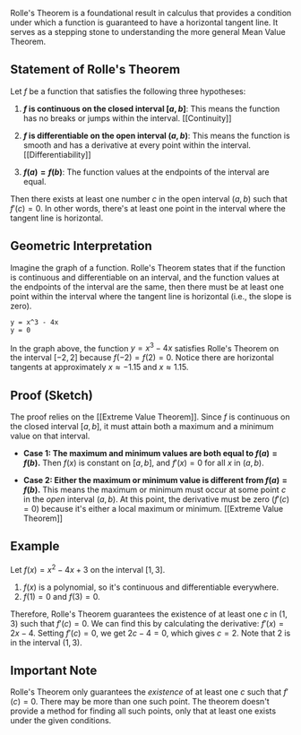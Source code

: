 
Rolle's Theorem is a foundational result in calculus that provides a condition under which a function is guaranteed to have a horizontal tangent line.  It serves as a stepping stone to understanding the more general Mean Value Theorem.

## Statement of Rolle's Theorem

Let $f$ be a function that satisfies the following three hypotheses:

1. **$f$ is continuous on the closed interval $[a, b]$**:  This means the function has no breaks or jumps within the interval.  [[Continuity]]

2. **$f$ is differentiable on the open interval $(a, b)$**: This means the function is smooth and has a derivative at every point within the interval.  [[Differentiability]]

3. **$f(a) = f(b)$**: The function values at the endpoints of the interval are equal.

Then there exists at least one number $c$ in the open interval $(a, b)$ such that $f'(c) = 0$.  In other words, there's at least one point in the interval where the tangent line is horizontal.


## Geometric Interpretation

Imagine the graph of a function. Rolle's Theorem states that if the function is continuous and differentiable on an interval, and the function values at the endpoints of the interval are the same, then there must be at least one point within the interval where the tangent line is horizontal (i.e., the slope is zero).

```desmos-graph
y = x^3 - 4x
y = 0
```

In the graph above, the function $y = x^3 - 4x$ satisfies Rolle's Theorem on the interval $[-2, 2]$ because $f(-2) = f(2) = 0$.  Notice there are horizontal tangents at approximately $x \approx -1.15$ and $x \approx 1.15$.


## Proof (Sketch)

The proof relies on the [[Extreme Value Theorem]]. Since $f$ is continuous on the closed interval $[a, b]$, it must attain both a maximum and a minimum value on that interval.

* **Case 1:  The maximum and minimum values are both equal to $f(a) = f(b)$.**  Then $f(x)$ is constant on $[a, b]$, and $f'(x) = 0$ for all $x$ in $(a, b)$.

* **Case 2: Either the maximum or minimum value is different from $f(a) = f(b)$.** This means the maximum or minimum must occur at some point $c$ in the *open* interval $(a, b)$.  At this point, the derivative must be zero ($f'(c) = 0$) because it's either a local maximum or minimum.  [[Extreme Value Theorem]]


## Example

Let $f(x) = x^2 - 4x + 3$ on the interval $[1, 3]$.

1. $f(x)$ is a polynomial, so it's continuous and differentiable everywhere.
2. $f(1) = 0$ and $f(3) = 0$.

Therefore, Rolle's Theorem guarantees the existence of at least one $c$ in $(1, 3)$ such that $f'(c) = 0$.  We can find this by calculating the derivative: $f'(x) = 2x - 4$. Setting $f'(c) = 0$, we get $2c - 4 = 0$, which gives $c = 2$.  Note that $2$ is in the interval $(1, 3)$.


##  Important Note

Rolle's Theorem only guarantees the *existence* of at least one $c$ such that $f'(c) = 0$.  There may be more than one such point.  The theorem doesn't provide a method for finding all such points, only that at least one exists under the given conditions.

